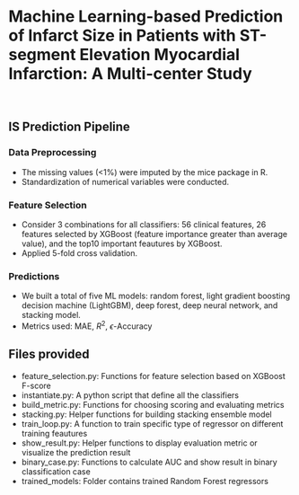 # **Machine Learning-based Prediction of Infarct Size in Patients with ST-segment Elevation Myocardial Infarction: A Multi-center Study**

<br>

## IS Prediction Pipeline

### Data Preprocessing
* The missing values (<1%) were imputed by the mice package in R. 
* Standardization of numerical variables were conducted. 

### Feature Selection
* Consider 3 combinations for all classifiers: 56 clinical features, 26 features selected by XGBoost (feature importance greater than average value), and the top10 important feautures by XGBoost. 
* Applied 5-fold cross validation. 

### Predictions
* We built a total of five ML models: random forest, light gradient boosting decision machine (LightGBM), deep forest, deep neural network, and stacking model. 
* Metrics used: MAE, $R^2$, $\epsilon$-Accuracy

## Files provided
* feature_selection.py: Functions for feature selection based on XGBoost F-score
* instantiate.py: A python script that define all the classifiers
* build_metric.py: Functions for choosing scoring and evaluating metrics
* stacking.py: Helper functions for building stacking ensemble model
* train_loop.py: A function to train specific type of regressor on different training feautures
* show_result.py: Helper functions to display evaluation metric or visualize the prediction result
* binary_case.py: Functions to calculate AUC and show result in binary classification case
* trained_models: Folder contains trained Random Forest regressors

















